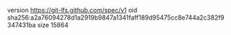 version https://git-lfs.github.com/spec/v1
oid sha256:a2a76094278d1a2919b9847a1341faff189d95475cc8e744a2c382f9347431ba
size 15864
